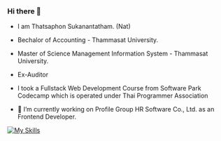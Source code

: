 ### Hi there 👋

- I am Thatsaphon Sukanantatham. (Nat)

- Bechalor of Accounting - Thammasat University.

- Master of Science Management Information System - Thammasat University.

- Ex-Auditor

- I took a Fullstack Web Development Course from Software Park Codecamp which is operated under Thai Programmer Association

- 🔭 I’m currently working on Profile Group HR Software Co., Ltd. as an Frontend Developer.

[![My Skills](https://skillicons.dev/icons?i=angular,nextjs)](https://skillicons.dev)


<!--
**thatsaphon/thatsaphon** is a ✨ _special_ ✨ repository because its `README.md` (this file) appears on your GitHub profile.

Here are some ideas to get you started:

- 🔭 I’m currently working on ...
- 🌱 I’m currently learning ...
- 👯 I’m looking to collaborate on ...
- 🤔 I’m looking for help with ...
- 💬 Ask me about ...
- 📫 How to reach me: ...
- 😄 Pronouns: ...
- ⚡ Fun fact: ...
-->
